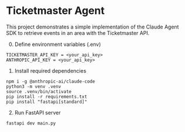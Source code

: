 # Ticketmaster Agent

This project demonstrates a simple implementation of the Claude Agent SDK to retrieve events in an area with the Ticketmaster API.

0. Define environment variables (.env)

```
TICKETMASTER_API_KEY = <your_api_key>
ANTHROPIC_API_KEY = <your_api_key>
```

1. Install required dependencies

```
npm i -g @anthropic-ai/claude-code
python3 -m venv .venv
source .venv/bin/activate
pip install -r requirements.txt
pip install "fastapi[standard]"
```

2. Run FastAPI server

```
fastapi dev main.py
```

